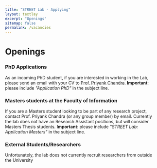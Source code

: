 ```yaml
---
title: "STREET Lab - Applying"
layout: textlay
excerpt: "Openings"
sitemap: false
permalink: /vacancies
---
```

# Openings

### PhD Applications
As an incoming PhD student, if you are interested in working in the Lab, please send an email with your CV to [Prof. Priyank Chandra](mailto:priyank.chandra@utoronto.ca).
**Important**: please include _"Application PhD"_ in the subject line.

### Masters students at the Faculty of Information
If you are a Masters student looking to be part of any research project, contact Prof. Priyank Chandra (or any group member) by email. Currently the lab does not have an Research Assistant positions, but will consider Masters Thesis students.
**Important**: please include _"STREET Lab: Application Masters"_ in the subject line. 

### External Students/Researchers
Unfortunately, the lab does not currently recruit researchers from outside the University